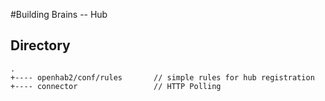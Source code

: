 #Building Brains -- Hub


Directory
----------
    .
    +---- openhab2/conf/rules		// simple rules for hub registration
    +---- connector					// HTTP Polling 


